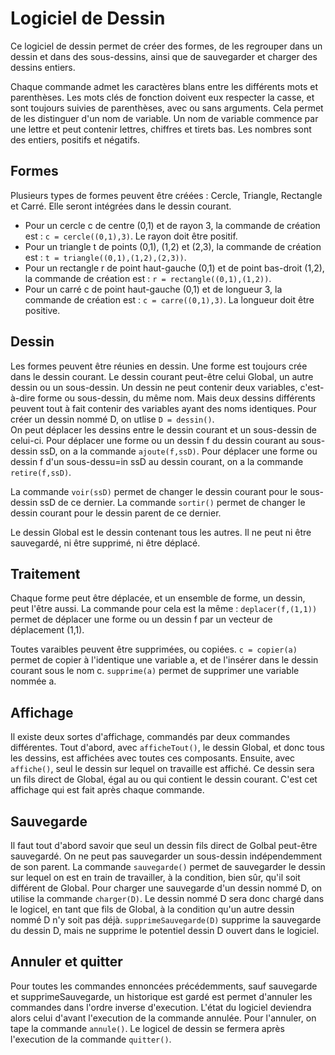 # Logiciel de Dessin
Ce logiciel de dessin permet de créer des formes, de les regrouper dans un dessin et dans des sous-dessins, ainsi que de sauvegarder et charger des dessins entiers.

Chaque commande admet les caractères blans entre les différents mots et parenthèses. Les mots clés de fonction doivent eux respecter la casse, et sont toujours suivies de parenthèses, avec ou sans arguments. Cela permet de les distinguer d'un nom de variable. Un nom de variable commence par une lettre et peut contenir lettres, chiffres et tirets bas. Les nombres sont des entiers, positifs et négatifs.

## Formes
Plusieurs types de formes peuvent être créées : Cercle, Triangle, Rectangle et Carré.
Elle seront intégrées dans le dessin courant.
- Pour un cercle c de centre (0,1) et de rayon 3, la commande de création est : `c = cercle((0,1),3)`. Le rayon doit être positif.
- Pour un triangle t de points (0,1), (1,2) et (2,3), la commande de création est : `t = triangle((0,1),(1,2),(2,3))`.
- Pour un rectangle r de point haut-gauche (0,1) et de point bas-droit (1,2), la commande de création est : `r = rectangle((0,1),(1,2))`.
- Pour un carré c de point haut-gauche (0,1) et de longueur 3, la commande de création est : `c = carre((0,1),3)`. La longueur doit être positive.

## Dessin
Les formes peuvent être réunies en dessin. Une forme est toujours crée dans le dessin courant. Le dessin courant peut-être celui Global, un autre dessin ou un sous-dessin. Un dessin ne peut contenir deux variables, c'est-à-dire forme ou sous-dessin, du même nom. Mais deux dessins différents peuvent tout à fait contenir des variables ayant des noms identiques.
Pour créer un dessin nommé D, on utlise `D = dessin()`.                                           
On peut déplacer les dessins entre le dessin courant et un sous-dessin de celui-ci.
Pour déplacer une forme ou un dessin f du dessin courant au sous-dessin ssD, on a la commande `ajoute(f,ssD)`.
Pour déplacer une forme ou dessin f d'un sous-dessu=in ssD au dessin courant, on a la commande `retire(f,ssD)`.

La commande `voir(ssD)` permet de changer le dessin courant pour le sous-dessin ssD de ce dernier.
La commande `sortir()` permet de changer le dessin courant pour le dessin parent de ce dernier.

Le dessin Global est le dessin contenant tous les autres. Il ne peut ni être sauvegardé, ni être supprimé, ni être déplacé.

## Traitement
Chaque forme peut être déplacée, et un ensemble de forme, un dessin, peut l'être aussi.
La commande pour cela est la même : `deplacer(f,(1,1))` permet de déplacer une forme ou un dessin f par un vecteur de déplacement (1,1).

Toutes varaibles peuvent être supprimées, ou copiées.
`c = copier(a)` permet de copier à l'identique une variable a, et de l'insérer dans le dessin courant sous le nom c.
`supprime(a)` permet de supprimer une variable nommée a.

## Affichage
Il existe deux sortes d'affichage, commandés par deux commandes différentes.
Tout d'abord, avec `afficheTout()`, le dessin Global, et donc tous les dessins, est affichées avec toutes ces composants.
Ensuite, avec `affiche()`, seul le dessin sur lequel on travaille est affiché. Ce dessin sera un fils direct de Global, égal au ou qui contient le dessin courant. C'est cet affichage qui est fait après chaque commande.

## Sauvegarde
Il faut tout d'abord savoir que seul un dessin fils direct de Golbal peut-être sauvegardé. On ne peut pas sauvegarder un sous-dessin indépendemment de son parent.
La commande `sauvegarde()` permet de sauvegarder le dessin sur lequel on est en train de travailler, à la condition, bien sûr, qu'il soit différent de Global.
Pour charger une sauvegarde d'un dessin nommé D, on utilise la commande `charger(D)`. Le dessin nommé D sera donc chargé dans le logicel, en tant que fils de Global, à la condition qu'un autre dessin nommé D n'y soit pas déjà.
`supprimeSauvegarde(D)` supprime la sauvegarde du dessin D, mais ne supprime le potentiel dessin D ouvert dans le logiciel.

## Annuler et quitter
Pour toutes les commandes ennoncées précédemments, sauf sauvegarde et supprimeSauvegarde, un historique est gardé est permet d'annuler les commandes dans l'ordre inverse d'execution. L'état du logiciel deviendra alors celui d'avant l'execution de la commande annulée.
Pour l'annuler, on tape la commande `annule()`.
Le logicel de dessin se fermera après l'execution de la commande `quitter()`.